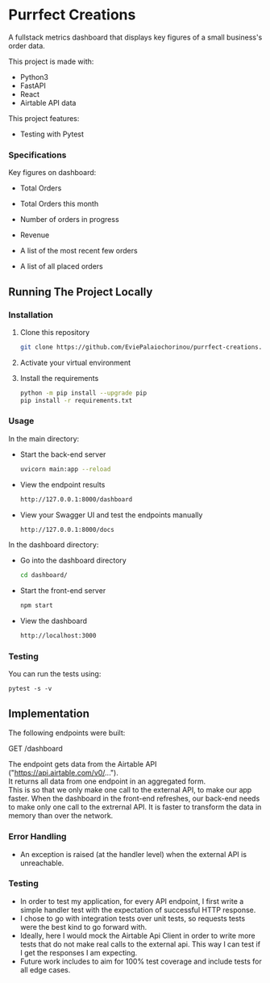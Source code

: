 
# Purrfect Creations

A fullstack metrics dashboard that displays key figures of a small business's order data.  

This project is made with:  
- Python3
- FastAPI
- React
- Airtable API data

This project features:
- Testing with Pytest

### Specifications  

Key figures on dashboard:  

- Total Orders

- Total Orders this month

- Number of orders in progress

- Revenue

- A list of the most recent few orders

- A list of all placed orders

## Running The Project Locally

### Installation

1. Clone this repository  
    ```sh
   git clone https://github.com/EviePalaiochorinou/purrfect-creations.git
   ```

2. Activate your virtual environment

3. Install the requirements
   ```sh
   python -m pip install --upgrade pip
   pip install -r requirements.txt
   ```  
    
### Usage

In the main directory:  
- Start the back-end server
  ```sh
  uvicorn main:app --reload
  ```  
- View the endpoint results
  ```sh
  http://127.0.0.1:8000/dashboard
  ``` 
- View your Swagger UI and test the endpoints manually
  ```sh
  http://127.0.0.1:8000/docs
  ``` 
In the dashboard directory:
- Go into the dashboard directory
  ```sh
  cd dashboard/
  ```
- Start the front-end server
  ```sh
  npm start
  ```
- View the dashboard
  ```sh
  http://localhost:3000
  ```
### Testing

You can run the tests using:
```shell script
pytest -s -v
```  

## Implementation  

The following endpoints were built:  

GET /dashboard  

The endpoint gets data from the Airtable API ("https://api.airtable.com/v0/...").  
It returns all data from one endpoint in an aggregated form.  
This is so that we only make one call to the external API, to make our app faster. When the dashboard in the front-end refreshes, our back-end needs to make only one call to the extrernal API. It is faster to transform the data in memory than over the network.

### Error Handling

- An exception is raised (at the handler level) when the external API is unreachable. 

### Testing  

- In order to test my application, for every API endpoint, I first write a simple handler test with the expectation of successful HTTP response.  
- I chose to go with integration tests over unit tests, so requests tests were the best kind to go forward with.   
- Ideally, here I would mock the Airtable Api Client in order to write more tests that do not make real calls to the external api. This way I can test if I get the responses I am expecting.
- Future work includes to aim for 100% test coverage and include tests for all edge cases.  

